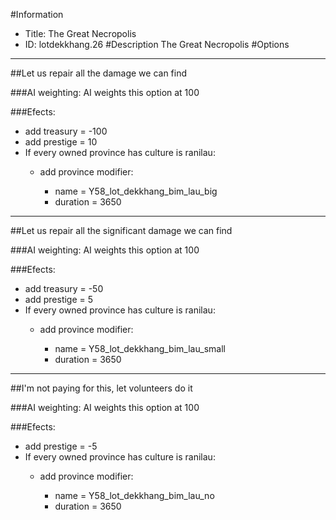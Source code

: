 #Information
 - Title: The Great Necropolis
 - ID: lotdekkhang.26
#Description
The Great Necropolis
#Options

___
##Let us repair all the damage we can find

###AI weighting:
AI weights this option at 100


###Efects:<ul><li>add treasury = -100</li><li>add prestige = 10</li><li>If every owned province has culture is ranilau:</li><ul><li>add province modifier:</li><ul><li>name = Y58_lot_dekkhang_bim_lau_big</li><li>duration = 3650</li></ul></ul></ul>

___
##Let us repair all the significant damage we can find

###AI weighting:
AI weights this option at 100


###Efects:<ul><li>add treasury = -50</li><li>add prestige = 5</li><li>If every owned province has culture is ranilau:</li><ul><li>add province modifier:</li><ul><li>name = Y58_lot_dekkhang_bim_lau_small</li><li>duration = 3650</li></ul></ul></ul>

___
##I'm not paying for this, let volunteers do it

###AI weighting:
AI weights this option at 100


###Efects:<ul><li>add prestige = -5</li><li>If every owned province has culture is ranilau:</li><ul><li>add province modifier:</li><ul><li>name = Y58_lot_dekkhang_bim_lau_no</li><li>duration = 3650</li></ul></ul></ul>
